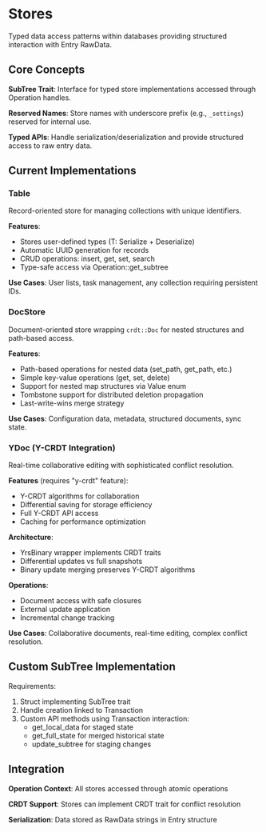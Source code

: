 # Stores

Typed data access patterns within databases providing structured interaction with Entry RawData.

## Core Concepts

**SubTree Trait**: Interface for typed store implementations accessed through Operation handles.

**Reserved Names**: Store names with underscore prefix (e.g., `_settings`) reserved for internal use.

**Typed APIs**: Handle serialization/deserialization and provide structured access to raw entry data.

## Current Implementations

### Table<T>

Record-oriented store for managing collections with unique identifiers.

**Features**:

- Stores user-defined types (T: Serialize + Deserialize)
- Automatic UUID generation for records
- CRUD operations: insert, get, set, search
- Type-safe access via Operation::get_subtree

**Use Cases**: User lists, task management, any collection requiring persistent IDs.

### DocStore

Document-oriented store wrapping `crdt::Doc` for nested structures and path-based access.

**Features**:

- Path-based operations for nested data (set_path, get_path, etc.)
- Simple key-value operations (get, set, delete)
- Support for nested map structures via Value enum
- Tombstone support for distributed deletion propagation
- Last-write-wins merge strategy

**Use Cases**: Configuration data, metadata, structured documents, sync state.

### YDoc (Y-CRDT Integration)

Real-time collaborative editing with sophisticated conflict resolution.

**Features** (requires "y-crdt" feature):

- Y-CRDT algorithms for collaboration
- Differential saving for storage efficiency
- Full Y-CRDT API access
- Caching for performance optimization

**Architecture**:

- YrsBinary wrapper implements CRDT traits
- Differential updates vs full snapshots
- Binary update merging preserves Y-CRDT algorithms

**Operations**:

- Document access with safe closures
- External update application
- Incremental change tracking

**Use Cases**: Collaborative documents, real-time editing, complex conflict resolution.

## Custom SubTree Implementation

Requirements:

1. Struct implementing SubTree trait
2. Handle creation linked to Transaction
3. Custom API methods using Transaction interaction:
   - get_local_data for staged state
   - get_full_state for merged historical state
   - update_subtree for staging changes

## Integration

**Operation Context**: All stores accessed through atomic operations

**CRDT Support**: Stores can implement CRDT trait for conflict resolution

**Serialization**: Data stored as RawData strings in Entry structure
